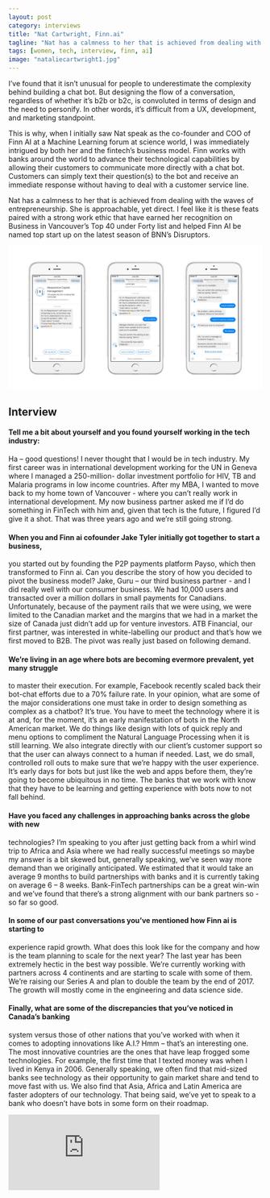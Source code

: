 ```yaml
---
layout: post
category: interviews
title: "Nat Cartwright, Finn.ai"
tagline: "Nat has a calmness to her that is achieved from dealing with the waves of entrepreneurship. She is approachable, yet direct."
tags: [women, tech, interview, finn, ai]
image: "nataliecartwright1.jpg"
---
```


I’ve found that it isn’t unusual for people to underestimate the complexity behind building a chat bot. But designing the flow of a conversation, regardless of whether it’s b2b or b2c, is convoluted in terms of design and the need to personify. In other words, it’s difficult from a UX, development, and marketing standpoint.

This is why, when I initially saw Nat speak as the co-founder and COO of Finn AI at a Machine Learning forum at science world, I was immediately intrigued by both her and the fintech’s business model. Finn works with banks around the world to advance their technological capabilities by allowing their customers to communicate more directly with a chat bot. Customers can simply text their question(s) to the bot and receive an immediate response without having to deal with a customer service line.

Nat has a calmness to her that is achieved from dealing with the waves of entrepreneurship. She is approachable, yet direct. I feel like it is these feats paired with a strong work ethic that have earned her recognition on Business in Vancouver’s Top 40 under Forty list and helped Finn AI be named top start up on the latest season of BNN’s Disruptors.

<center><img class="img-responsive" src="/img/posts/nataliecartwright2.jpg"></center>

## Interview
#### Tell me a bit about yourself and you found yourself working in the tech industry:
Ha – good questions! I never thought that I would be in tech industry. My first career was in
international development working for the UN in Geneva where I managed a 250-million- dollar
investment portfolio for HIV, TB and Malaria programs in low income countries. After my MBA, I
wanted to move back to my home town of Vancouver - where you can’t really work in
international development. My now business partner asked me if I’d do something in FinTech
with him and, given that tech is the future, I figured I’d give it a shot. That was three years ago
and we’re still going strong.

#### When you and Finn ai cofounder Jake Tyler initially got together to start a business,
you started out by founding the P2P payments platform Payso, which then transformed
to Finn ai. Can you describe the story of how you decided to pivot the business model?
Jake, Guru – our third business partner - and I did really well with our consumer business. We
had 10,000 users and transacted over a million dollars in small payments for Canadians.
Unfortunately, because of the payment rails that we were using, we were limited to the
Canadian market and the margins that we had in a market the size of Canada just didn’t add up
for venture investors. ATB Financial, our first partner, was interested in white-labelling our
product and that’s how we first moved to B2B. The pivot was really just based on following
demand.

#### We’re living in an age where bots are becoming evermore prevalent, yet many struggle
to master their execution. For example, Facebook recently scaled back their bot-chat
efforts due to a 70% failure rate. In your opinion, what are some of the major
considerations one must take in order to design something as complex as a chatbot?
It’s true. You have to meet the technology where it is at and, for the moment, it’s an early
manifestation of bots in the North American market. We do things like design with lots of quick
reply and menu options to compliment the Natural Language Processing when it is still learning.
We also integrate directly with our client’s customer support so that the user can always connect
to a human if needed. Last, we do small, controlled roll outs to make sure that we’re happy with
the user experience. It’s early days for bots but just like the web and apps before them, they’re
going to become ubiquitous in no time. The banks that we work with know that they have to be
learning and getting experience with bots now to not fall behind.

#### Have you faced any challenges in approaching banks across the globe with new
technologies?
I’m speaking to you after just getting back from a whirl wind trip to Africa and Asia where we had
really successful meetings so maybe my answer is a bit skewed but, generally speaking, we’ve
seen way more demand than we originally anticipated. We estimated that it would take an
average 9 months to build partnerships with banks and it is currently taking on average 6 – 8
weeks. Bank-FinTech partnerships can be a great win-win and we’ve found that there’s a strong
alignment with our bank partners so - so far so good.

#### In some of our past conversations you’ve mentioned how Finn ai is starting to
experience rapid growth. What does this look like for the company and how is the team
planning to scale for the next year?
The last year has been extremely hectic in the best way possible. We’re currently working with
partners across 4 continents and are starting to scale with some of them. We’re raising our
Series A and plan to double the team by the end of 2017. The growth will mostly come in the
engineering and data science side.

#### Finally, what are some of the discrepancies that you’ve noticed in Canada’s banking
system versus those of other nations that you’ve worked with when it comes to adopting
innovations like A.I.?
Hmm – that’s an interesting one. The most innovative countries are the ones that have leap
frogged some technologies. For example, the first time that I texted money was when I lived in
Kenya in 2006. Generally speaking, we often find that mid-sized banks see technology as their
opportunity to gain market share and tend to move fast with us. We also find that Asia, Africa
and Latin America are faster adopters of our technology. That being said, we’ve yet to speak to
a bank who doesn’t have bots in some form on their roadmap.

<div class="embed-responsive embed-responsive-16by9">
    <iframe class="embed-responsive-item" src="https://www.youtube.com/embed/LgBf8uhAyxg" frameborder="0" allowfullscreen></iframe>
</div>
